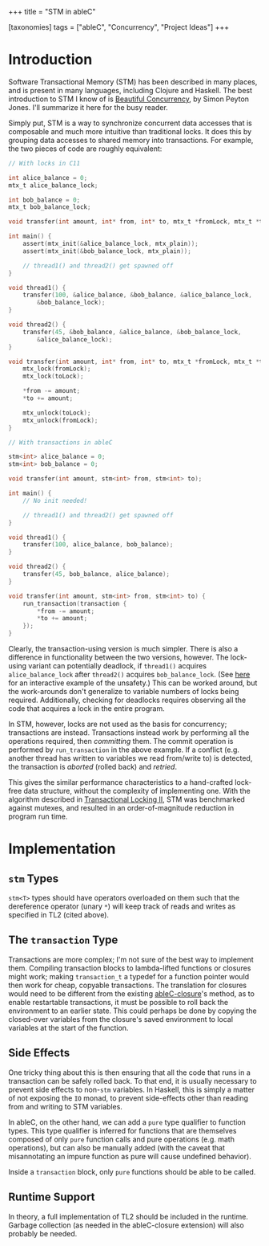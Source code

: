 +++
title = "STM in ableC"

[taxonomies]
tags = ["ableC", "Concurrency", "Project Ideas"]
+++

# Introduction

Software Transactional Memory (STM) has been described in many places, and is present in many languages, including Clojure and Haskell.
The best introduction to STM I know of is [Beautiful Concurrency](https://www.microsoft.com/en-us/research/wp-content/uploads/2016/02/beautiful.pdf), by Simon Peyton Jones.
I'll summarize it here for the busy reader.

Simply put, STM is a way to synchronize concurrent data accesses that is composable and much more intuitive than traditional locks.
It does this by grouping data accesses to shared memory into transactions.
For example, the two pieces of code are roughly equivalent:

```c
// With locks in C11

int alice_balance = 0;
mtx_t alice_balance_lock;

int bob_balance = 0;
mtx_t bob_balance_lock;

void transfer(int amount, int* from, int* to, mtx_t *fromLock, mtx_t *toLock);

int main() {
	assert(mtx_init(&alice_balance_lock, mtx_plain));
	assert(mtx_init(&bob_balance_lock, mtx_plain));

	// thread1() and thread2() get spawned off
}

void thread1() {
	transfer(100, &alice_balance, &bob_balance, &alice_balance_lock,
		&bob_balance_lock);
}

void thread2() {
	transfer(45, &bob_balance, &alice_balance, &bob_balance_lock,
		&alice_balance_lock);
}

void transfer(int amount, int* from, int* to, mtx_t *fromLock, mtx_t *toLock) {
	mtx_lock(fromLock);
	mtx_lock(toLock);

	*from -= amount;
	*to += amount;

	mtx_unlock(toLock);
	mtx_unlock(fromLock);
}
```

```c
// With transactions in ableC

stm<int> alice_balance = 0;
stm<int> bob_balance = 0;

void transfer(int amount, stm<int> from, stm<int> to);

int main() {
	// No init needed!

	// thread1() and thread2() get spawned off
}

void thread1() {
	transfer(100, alice_balance, bob_balance);
}

void thread2() {
	transfer(45, bob_balance, alice_balance);
}

void transfer(int amount, stm<int> from, stm<int> to) {
	run_transaction(transaction {
		*from -= amount;
		*to += amount;
	});
}
```

Clearly, the transaction-using version is much simpler.
There is also a difference in functionality between the two versions, however.
The lock-using variant can potentially deadlock, if `thread1()` acquires `alice_balance_lock` after `thread2()` acquires `bob_balance_lock`.
(See [here](https://deadlockempire.github.io/#L2-deadlock) for an interactive example of the unsafety.)
This can be worked around, but the work-arounds don't generalize to variable numbers of locks being required.
Additionally, checking for deadlocks requires observing all the code that acquires a lock in the entire program.

In STM, however, locks are not used as the basis for concurrency; transactions are instead.
Transactions instead work by performing all the operations required, then *committing* them.
The commit operation is performed by `run_transaction` in the above example.
If a conflict (e.g. another thread has written to variables we read from/write to) is detected, the transaction is *aborted* (rolled back) and *retried*.

This gives the similar performance characteristics to a hand-crafted lock-free data structure, without the complexity of implementing one.
With the algorithm described in [Transactional Locking II](http://dx.doi.org/10.1007/11864219_14), STM was benchmarked against mutexes, and resulted in an order-of-magnitude reduction in program run time.

# Implementation

## `stm` Types

`stm<T>` types should have operators overloaded on them such that the dereference operator (unary `*`) will keep track of reads and writes as specified in TL2 (cited above).

## The `transaction` Type

Transactions are more complex; I'm not sure of the best way to implement them.
Compiling transaction blocks to lambda-lifted functions or closures might work; making `transaction_t` a typedef for a function pointer would then work for cheap, copyable transactions.
The translation for closures would need to be different from the existing [ableC-closure](https://github.com/melt-umn/ableC-closure)'s method, as to enable restartable transactions, it must be possible to roll back the environment to an earlier state.
This could perhaps be done by copying the closed-over variables from the closure's saved environment to local variables at the start of the function.

## Side Effects

One tricky thing about this is then ensuring that all the code that runs in a transaction can be safely rolled back.
To that end, it is usually necessary to prevent side effects to non-`stm` variables.
In Haskell, this is simply a matter of not exposing the `IO` monad, to prevent side-effects other than reading from and writing to STM variables.

In ableC, on the other hand, we can add a `pure` type qualifier to function types.
This type qualifier is inferred for functions that are themselves composed of only `pure` function calls and pure operations (e.g. math operations), but can also be manually added (with the caveat that misannotating an impure function as pure will cause undefined behavior).

Inside a `transaction` block, only `pure` functions should be able to be called.

## Runtime Support

In theory, a full implementation of TL2 should be included in the runtime.
Garbage collection (as needed in the ableC-closure extension) will also probably be needed.
